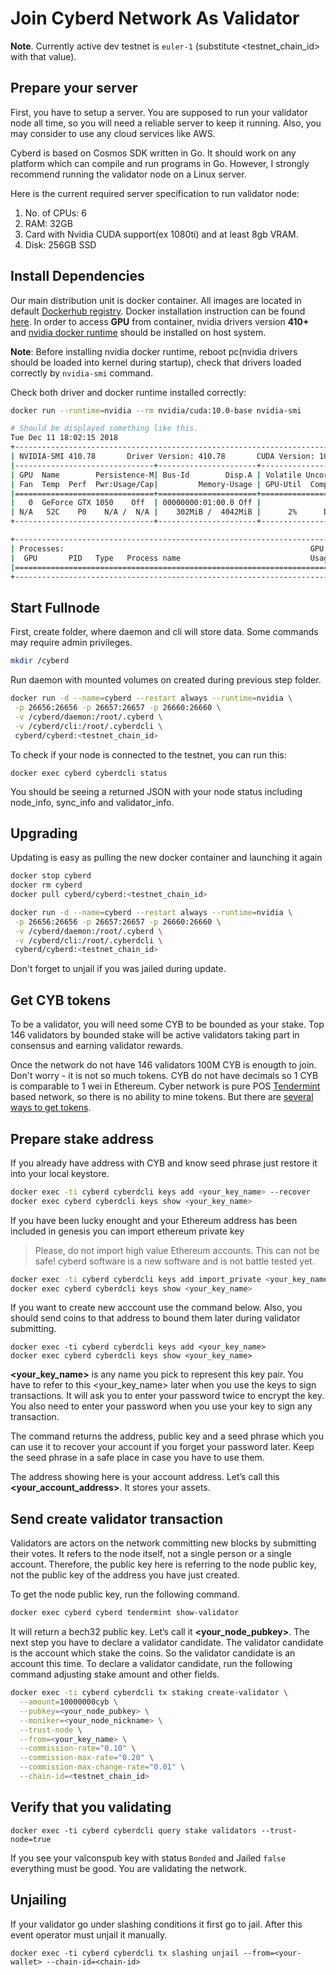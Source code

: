 # Join Cyberd Network As Validator

**Note**. Currently active dev testnet is `euler-1` (substitute <testnet_chain_id> with that value).

## Prepare your server

First, you have to setup a server.
You are supposed to run your validator node all time, so you will need a reliable server to keep it running.
Also, you may consider to use any cloud services like AWS.

Cyberd is based on Cosmos SDK written in Go.
It should work on any platform which can compile and run programs in Go.
However, I strongly recommend running the validator node on a Linux server.

Here is the current required server specification to run validator node:

1. No. of CPUs: 6
2. RAM: 32GB
3. Card with Nvidia CUDA support(ex 1080ti) and at least 8gb VRAM.
4. Disk: 256GB SSD


## Install Dependencies

Our main distribution unit is docker container.
All images are located in default [Dockerhub registry](https://hub.docker.com/r/cyberd/cyberd/).
Docker installation instruction can be found [here](https://docs.docker.com/install/).
In order to access **GPU** from container, nvidia drivers version **410+** and
 [nvidia docker runtime](https://github.com/NVIDIA/nvidia-docker) should be installed on host system.

**Note**: Before installing nvidia docker runtime, reboot pc(nvidia drivers should be loaded into kernel during startup),
 check that drivers loaded correctly by `nvidia-smi` command.

Check both driver and docker runtime installed correctly:
```bash
docker run --runtime=nvidia --rm nvidia/cuda:10.0-base nvidia-smi

# Should be displayed something like this.
Tue Dec 11 18:02:15 2018       
+-----------------------------------------------------------------------------+
| NVIDIA-SMI 410.78       Driver Version: 410.78       CUDA Version: 10.0     |
|-------------------------------+----------------------+----------------------+
| GPU  Name        Persistence-M| Bus-Id        Disp.A | Volatile Uncorr. ECC |
| Fan  Temp  Perf  Pwr:Usage/Cap|         Memory-Usage | GPU-Util  Compute M. |
|===============================+======================+======================|
|   0  GeForce GTX 1050    Off  | 00000000:01:00.0 Off |                  N/A |
| N/A   52C    P0    N/A /  N/A |    302MiB /  4042MiB |      2%      Default |
+-------------------------------+----------------------+----------------------+

+-----------------------------------------------------------------------------+
| Processes:                                                       GPU Memory |
|  GPU       PID   Type   Process name                             Usage      |
|=============================================================================|
+-----------------------------------------------------------------------------+
```

## Start Fullnode

First, create folder, where daemon and cli will store data. Some commands may require admin privileges.
```bash
mkdir /cyberd
```

Run daemon with mounted volumes on created during previous step folder.
```bash
docker run -d --name=cyberd --restart always --runtime=nvidia \
 -p 26656:26656 -p 26657:26657 -p 26660:26660 \
 -v /cyberd/daemon:/root/.cyberd \
 -v /cyberd/cli:/root/.cyberdcli \
 cyberd/cyberd:<testnet_chain_id>
```

To check if your node is connected to the testnet, you can run this:
```
docker exec cyberd cyberdcli status
```
You should be seeing a returned JSON with your node status including node_info, sync_info and validator_info.

## Upgrading

Updating is easy as pulling the new docker container and launching it again

```bash
docker stop cyberd
docker rm cyberd
docker pull cyberd/cyberd:<testnet_chain_id>

docker run -d --name=cyberd --restart always --runtime=nvidia \
 -p 26656:26656 -p 26657:26657 -p 26660:26660 \
 -v /cyberd/daemon:/root/.cyberd \
 -v /cyberd/cli:/root/.cyberdcli \
 cyberd/cyberd:<testnet_chain_id>
```

Don't forget to unjail if you was jailed during update.

## Get CYB tokens

To be a validator, you will need some CYB to be bounded as your stake.
Top 146 validators by bounded stake will be active validators taking part in consensus and earning validator rewards.

Once the network do not have 146 validators 100M CYB is enougth to join. Don't worry - it is not so much tokens. CYB do not have decimals so 1 CYB is comparable to 1 wei in Ethereum. Cyber network is pure POS [Tendermint](https://tendermint.com/) based network, so there is no ability to mine tokens. But there are [several ways to get tokens](/docs/get_CYB.md).

## Prepare stake address

If you already have address with CYB and know seed phrase just restore it into your local keystore.
```bash
docker exec -ti cyberd cyberdcli keys add <your_key_name> --recover
docker exec cyberd cyberdcli keys show <your_key_name>
```

If you have been lucky enought and your Ethereum address has been included in genesis you can import ethereum private key

> Please, do not import high value Ethereum accounts. This can not be safe! cyberd software is a new software and is not battle tested yet.

```bash
docker exec -ti cyberd cyberdcli keys add import_private <your_key_name>
docker exec cyberd cyberdcli keys show <your_key_name>
```

If you want to create new acccount use the command below.
Also, you should send coins to that address to bound them later during validator submitting.
```
docker exec -ti cyberd cyberdcli keys add <your_key_name>
docker exec cyberd cyberdcli keys show <your_key_name>
```

**<your_key_name>** is any name you pick to represent this key pair.
You have to refer to this <your_key_name> later when you use the keys to sign transactions.
It will ask you to enter your password twice to encrypt the key.
You also need to enter your password when you use your key to sign any transaction.

The command returns the address, public key and a seed phrase which you can use it to
recover your account if you forget your password later.
Keep the seed phrase in a safe place in case you have to use them.

The address showing here is your account address. Let’s call this **<your_account_address>**.
It stores your assets.

## Send create validator transaction

Validators are actors on the network committing new blocks by submitting their votes.
It refers to the node itself, not a single person or a single account.
Therefore, the public key here is referring to the node public key,
not the public key of the address you have just created.

To get the node public key, run the following command.

```bash
docker exec cyberd cyberd tendermint show-validator
```

It will return a bech32 public key. Let’s call it **<your_node_pubkey>**.
The next step you have to declare a validator candidate.
The validator candidate is the account which stake the coins.
So the validator candidate is an account this time.
To declare a validator candidate, run the following command adjusting stake amount and other fields.

```bash
docker exec -ti cyberd cyberdcli tx staking create-validator \
  --amount=10000000cyb \
  --pubkey=<your_node_pubkey> \
  --moniker=<your_node_nickname> \
  --trust-node \
  --from=<your_key_name> \
  --commission-rate="0.10" \
  --commission-max-rate="0.20" \
  --commission-max-change-rate="0.01" \
  --chain-id=<testnet_chain_id>
```

## Verify that you validating

```
docker exec -ti cyberd cyberdcli query stake validators --trust-node=true
```

If you see your valconspub key with status `Bonded` and Jailed `false` everything must be good. You are validating the network.

## Unjailing

If your validator go under slashing conditions it first go to jail. After this event operator must unjail it manually.

```
docker exec -ti cyberd cyberdcli tx slashing unjail --from=<your-wallet> --chain-id=<chain-id>
```
